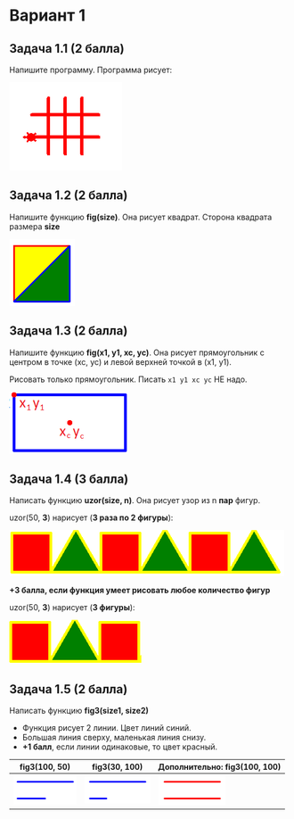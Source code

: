 # Вариант 1

## Задача 1.1 (2 балла)

Напишите программу. Программа рисует:

![img/simple/p1.png](img/simple/p1.png)

## Задача 1.2 (2 балла)

Напишите функцию **fig(size)**. Она рисует квадрат. Сторона квадрата размера **size**

![img/simple/pf0.png](img/simple/pf0.png)

## Задача 1.3 (2 балла)

Напишите функцию **fig(x1, y1, xc, yc)**. Она рисует прямоугольник 
с центром в точке (xc, yc) и левой верхней точкой в (x1, y1).

Рисовать только прямоугольник. Писать `x1 y1 xc yc` НЕ надо.

![img/geom/kr2_1.png](img/geom/kr2_1.png)

## Задача 1.4 (3 балла)

Написать функцию **uzor(size, n)**. Она рисует узор из n **пар** фигур.

uzor(50, <b>3</b>) нарисует (**3 раза по 2 фигуры**):

![img/for/uzor1_1.png](img/for/uzor1_1.png)

**+3 балла, если функция умеет рисовать любое количество фигур**

uzor(50, <b>3</b>) нарисует (**3 фигуры**):

![img/for/uzor1_1_2.png](img/for/uzor1_1_2.png)

## Задача 1.5 (2 балла)

Написать функцию **fig3(size1, size2)**

* Функция рисует 2 линии. Цвет линий синий.
* Большая линия сверху, маленькая линия снизу.
* **+1 балл**, если линии одинаковые, то цвет красный.

| fig3(100, 50) | fig3(30, 100) | Дополнительно: fig3(100, 100) |
|----|----|----|
| ![img/if/if2_1_1.png](img/if/if2_1_1.png) |  ![img/if/if2_1_2.png](img/if/if2_1_2.png)  | ![img/if/if2_1_3.png](img/if/if2_1_3.png) |

